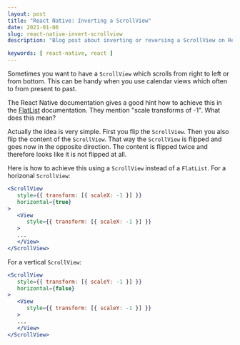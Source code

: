 ```yaml
---
layout: post
title: "React Native: Inverting a ScrollView"
date: 2021-01-06
slug: react-native-invert-scrollview
description: "Blog post about inverting or reversing a ScrollView on React-Native"

keywords: [ react-native, react ]
---
```


Sometimes you want to have a `ScrollView` which scrolls from right to left or from bottom. This can be handy when you use calendar views which often to from present to past.

The React Native documentation gives a good hint how to achieve this in the [FlatList](https://reactnative.dev/docs/0.62/flatlist#inverted) documentation. They mention "scale transforms of -1". What does this mean?

Actually the idea is very simple. First you flip the `ScrollView`. Then you also flip the content of the `ScrollView`. That way the `ScrollView` is flipped and goes now in the opposite direction. The content is flipped twice and therefore looks like it is not flipped at all.

Here is how to achieve this using a `ScrollView` instead of a `FlatList`. For a horizonal `ScrollView`:


```jsx
<ScrollView
   style={{ transform: [{ scaleX: -1 }] }}
   horizontal={true}
>
   <View
      style={{ transform: [{ scaleX: -1 }] }}
   >
   ...
   </View>
</ScrollView>
```


For a vertical `ScrollView`:

```jsx
<ScrollView
   style={{ transform: [{ scaleY: -1 }] }}
   horizontal={false}
>
   <View
      style={{ transform: [{ scaleY: -1 }] }}
   >
   ...
   </View>
</ScrollView>
```
